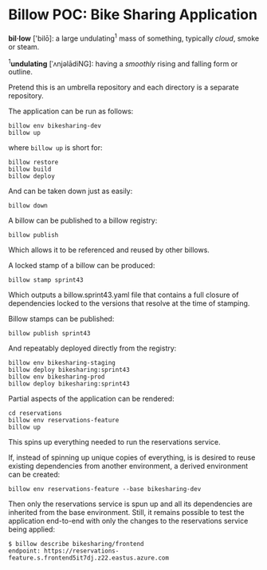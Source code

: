 # Billow POC: Bike Sharing Application
**bil·low** ['bilō]: a large undulating<sup>1</sup> mass of something, typically *cloud*, smoke or steam.

<sup>1</sup>**undulating** [ˈʌnjəlādiNG]: having a *smoothly* rising and falling form or outline.

Pretend this is an umbrella repository and each directory is a separate repository.

The application can be run as follows:

```
billow env bikesharing-dev
billow up
```

where `billow up` is short for:

```
billow restore
billow build
billow deploy
```

And can be taken down just as easily:

```
billow down
```

A billow can be published to a billow registry:

```
billow publish
```

Which allows it to be referenced and reused by other billows.

A locked stamp of a billow can be produced:

```
billow stamp sprint43
```

Which outputs a billow.sprint43.yaml file that contains a full closure of dependencies locked to the versions that resolve at the time of stamping.

Billow stamps can be published:

```
billow publish sprint43
```

And repeatably deployed directly from the registry:

```
billow env bikesharing-staging
billow deploy bikesharing:sprint43
billow env bikesharing-prod
billow deploy bikesharing:sprint43
```

Partial aspects of the application can be rendered:

```
cd reservations
billow env reservations-feature
billow up
```

This spins up everything needed to run the reservations service.

If, instead of spinning up unique copies of everything, is is desired to reuse existing dependencies from another environment, a derived environment can be created:

```
billow env reservations-feature --base bikesharing-dev
```

Then only the reservations service is spun up and all its dependencies are inherited from the base environment. Still, it remains possible to test the application end-to-end with only the changes to the reservations service being applied:

```
$ billow describe bikesharing/frontend
endpoint: https://reservations-feature.s.frontend5it7dj.z22.eastus.azure.com
```
